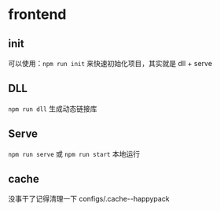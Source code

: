 # frontend

## init

可以使用：`npm run init` 来快速初始化项目，其实就是 dll + serve

## DLL

`npm run dll` 生成动态链接库

## Serve

`npm run serve` 或 `npm run start` 本地运行

## cache

没事干了记得清理一下 configs/.cache--happypack